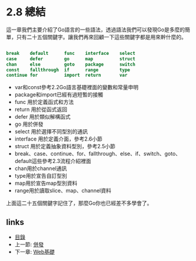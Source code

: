 # 2.8 總結

這一章我們主要介紹了Go語言的一些語法，透過語法我們可以發現Go是多麼的簡單，只有二十五個關鍵字。讓我們再來回顧一下這些關鍵字都是用來幹什麼的。
```Go

break    default      func    interface    select
case     defer        go      map          struct
chan     else         goto    package      switch
const    fallthrough  if      range        type
continue for          import  return       var
```
- var和const參考2.2Go語言基礎裡面的變數和常量申明
- package和import已經有過短暫的接觸
- func 用於定義函式和方法
- return 用於從函式返回
- defer 用於類似解構函式
- go 用於併發
- select 用於選擇不同型別的通訊
- interface 用於定義介面，參考2.6小節
- struct 用於定義抽象資料型別，參考2.5小節
- break、case、continue、for、fallthrough、else、if、switch、goto、default這些參考2.3流程介紹裡面
- chan用於channel通訊
- type用於宣告自訂型別
- map用於宣告map型別資料
- range用於讀取slice、map、channel資料

上面這二十五個關鍵字記住了，那麼Go你也已經差不多學會了。

## links
   * [目錄](<preface.md>)
   * 上一節: [併發](<02.7.md>)
   * 下一章: [Web基礎](<03.0.md>)
